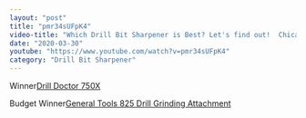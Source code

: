 ```yaml
---
layout: "post"
title: "pmr34sUFpK4"
video-title: "Which Drill Bit Sharpener is Best? Let's find out!  Chicago Electric, Drill Doctor, Bosch, Goodsmann"
date: "2020-03-30"
youtube: "https://www.youtube.com/watch?v=pmr34sUFpK4"
category: "Drill Bit Sharpener"
---
```

<div class="space-y-1"><p><span class="inline-flex items-center justify-center px-2 py-1 mr-2 text-sm font-semibold leading-none text-red-50 bg-red-600 rounded-full">Winner</span><a class="text-gray-900 hover:text-red-600 border-b-2 border-gray-200 hover:border-red-600 hover: hover:no-underline" target="_blank" href="https://amzn.to/3hlu2dV">Drill Doctor 750X</a><br></p><p><span class="inline-flex items-center justify-center px-2 py-1 mr-2 text-sm font-semibold leading-none bg-white hover:bg-gray-100 text-gray-400 border border-gray-200 rounded-full">Budget Winner</span><a class="text-gray-900 hover:text-red-600 border-b-2 border-gray-200 hover:border-red-600 hover: hover:no-underline" target="_blank" href="https://amzn.to/3iY6YCo">General Tools 825 Drill Grinding Attachment</a><br></p></div>